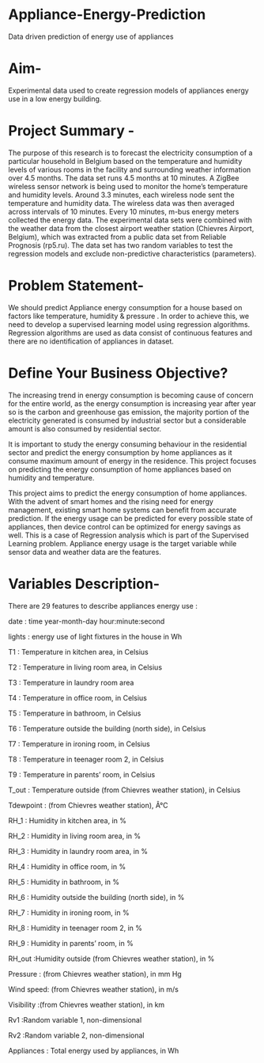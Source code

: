 # Appliance-Energy-Prediction
Data driven prediction of energy use of appliances

# Aim-
Experimental data used to create regression models of appliances energy use in a low energy building.

# Project Summary -
The purpose of this research is to forecast the electricity consumption of a particular household in Belgium based on the temperature and humidity levels of various rooms in the facility and surrounding weather information over 4.5 months. The data set runs 4.5 months at 10 minutes. A ZigBee wireless sensor network is being used to monitor the home’s temperature and humidity levels. Around 3.3 minutes, each wireless node sent the temperature and humidity data. The wireless data was then averaged across intervals of 10 minutes. Every 10 minutes, m-bus energy meters collected the energy data. The experimental data sets were combined with the weather data from the closest airport weather station (Chievres Airport, Belgium), which was extracted from a public data set from Reliable Prognosis (rp5.ru). The data set has two random variables to test the regression models and exclude non-predictive characteristics (parameters).

# Problem Statement-
We should predict Appliance energy consumption for a house based on factors like temperature, humidity & pressure . In order to achieve this, we need to develop a supervised learning model using regression algorithms. Regression algorithms are used as data consist of continuous features and there are no identification of appliances in dataset.

# Define Your Business Objective?

The increasing trend in energy consumption is becoming cause of concern for the entire world, as the energy consumption is increasing year after year so is the carbon and greenhouse gas emission, the majority portion of the electricity generated is consumed by industrial sector but a considerable amount is also consumed by residential sector.

It is important to study the energy consuming behaviour in the residential sector and predict the energy consumption by home appliances as it consume maximum amount of energy in the residence. This project focuses on predicting the energy consumption of home appliances based on humidity and temperature.

This project aims to predict the energy consumption of home appliances. With the advent of smart homes and the rising need for energy management, existing smart home systems can benefit from accurate prediction. If the energy usage can be predicted for every possible state of appliances, then device control can be optimized for energy savings as well. This is a case of Regression analysis which is part of the Supervised Learning problem. Appliance energy usage is the target variable while sensor data and weather data are the features.

# Variables Description-
There are 29 features to describe appliances energy use :

date : time year-month-day hour:minute:second

lights : energy use of light fixtures in the house in Wh

T1 : Temperature in kitchen area, in Celsius

T2 : Temperature in living room area, in Celsius

T3 : Temperature in laundry room area

T4 : Temperature in office room, in Celsius

T5 : Temperature in bathroom, in Celsius

T6 : Temperature outside the building (north side), in Celsius

T7 : Temperature in ironing room, in Celsius

T8 : Temperature in teenager room 2, in Celsius

T9 : Temperature in parents’ room, in Celsius

T_out : Temperature outside (from Chievres weather station), in Celsius

Tdewpoint : (from Chievres weather station), Â°C

RH_1 : Humidity in kitchen area, in %

RH_2 : Humidity in living room area, in %

RH_3 : Humidity in laundry room area, in %

RH_4 : Humidity in office room, in %

RH_5 : Humidity in bathroom, in %

RH_6 : Humidity outside the building (north side), in %

RH_7 : Humidity in ironing room, in %

RH_8 : Humidity in teenager room 2, in %

RH_9 : Humidity in parents’ room, in %

RH_out :Humidity outside (from Chievres weather station), in %

Pressure : (from Chievres weather station), in mm Hg

Wind speed: (from Chievres weather station), in m/s

Visibility :(from Chievres weather station), in km

Rv1 :Random variable 1, non-dimensional

Rv2 :Random variable 2, non-dimensional

Appliances : Total energy used by appliances, in Wh
